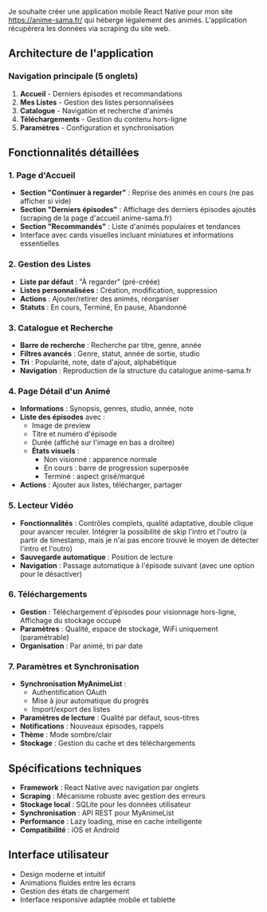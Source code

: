 Je souhaite créer une application mobile React Native pour mon site https://anime-sama.fr/ qui héberge légalement des animés. L'application récupérera les données via scraping du site web.

## Architecture de l'application

### Navigation principale (5 onglets)
1. **Accueil** - Derniers épisodes et recommandations
2. **Mes Listes** - Gestion des listes personnalisées
3. **Catalogue** - Navigation et recherche d'animés
4. **Téléchargements** - Gestion du contenu hors-ligne
5. **Paramètres** - Configuration et synchronisation

## Fonctionnalités détaillées

### 1. Page d'Accueil
- **Section "Continuer à regarder"** : Reprise des animés en cours (ne pas afficher si vide)
- **Section "Derniers épisodes"** : Affichage des derniers épisodes ajoutés (scraping de la page d'accueil anime-sama.fr)
- **Section "Recommandés"** : Liste d'animés populaires et tendances
- Interface avec cards visuelles incluant miniatures et informations essentielles

### 2. Gestion des Listes
- **Liste par défaut** : "À regarder" (pré-créée)
- **Listes personnalisées** : Création, modification, suppression
- **Actions** : Ajouter/retirer des animés, réorganiser
- **Statuts** : En cours, Terminé, En pause, Abandonné

### 3. Catalogue et Recherche
- **Barre de recherche** : Recherche par titre, genre, année
- **Filtres avancés** : Genre, statut, année de sortie, studio
- **Tri** : Popularité, note, date d'ajout, alphabétique
- **Navigation** : Reproduction de la structure du catalogue anime-sama.fr

### 4. Page Détail d'un Animé
- **Informations** : Synopsis, genres, studio, année, note
- **Liste des épisodes** avec :
  - Image de preview
  - Titre et numéro d'épisode
  - Durée (affiché sur l'image en bas a droitee)
  - **États visuels** :
    - Non visionné : apparence normale
    - En cours : barre de progression superposée
    - Terminé : aspect grisé/marqué
- **Actions** : Ajouter aux listes, télécharger, partager

### 5. Lecteur Vidéo
- **Fonctionnalités** : Contrôles complets, qualité adaptative, double clique pour avancer reculer. Intégrer la possibilité de skip l'intro et l'outro (a partir de timestamp, mais je n'ai pas encore trouvé le moyen de détecter l'intro et l'outro)
- **Sauvegarde automatique** : Position de lecture
- **Navigation** : Passage automatique à l'épisode suivant (avec une option pour le désactiver)

### 6. Téléchargements
- **Gestion** : Téléchargement d'épisodes pour visionnage hors-ligne, Affichage du stockage occupé
- **Paramètres** : Qualité, espace de stockage, WiFi uniquement (paramétrable)
- **Organisation** : Par animé, tri par date

### 7. Paramètres et Synchronisation
- **Synchronisation MyAnimeList** : 
  - Authentification OAuth
  - Mise à jour automatique du progrès
  - Import/export des listes
- **Paramètres de lecture** : Qualité par défaut, sous-titres
- **Notifications** : Nouveaux épisodes, rappels
- **Thème** : Mode sombre/clair
- **Stockage** : Gestion du cache et des téléchargements

## Spécifications techniques
- **Framework** : React Native avec navigation par onglets
- **Scraping** : Mécanisme robuste avec gestion des erreurs
- **Stockage local** : SQLite pour les données utilisateur
- **Synchronisation** : API REST pour MyAnimeList
- **Performance** : Lazy loading, mise en cache intelligente
- **Compatibilité** : iOS et Android

## Interface utilisateur
- Design moderne et intuitif
- Animations fluides entre les écrans
- Gestion des états de chargement
- Interface responsive adaptée mobile et tablette